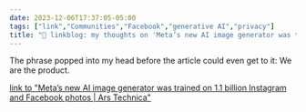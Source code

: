 ```yaml
---
date: 2023-12-06T17:37:05-05:00
tags: ["link","Communities","Facebook","generative AI","privacy"]
title: "🔗 linkblog: my thoughts on 'Meta’s new AI image generator was trained on 1.1 billion Instagram and Facebook photos | Ars Technica'"
---
```

The phrase popped into my head before the article could even get to it: We are the product.

[link to "Meta’s new AI image generator was trained on 1.1 billion Instagram and Facebook photos | Ars Technica"](https://arstechnica.com/information-technology/2023/12/metas-new-ai-image-generator-was-trained-on-1-1-billion-instagram-and-facebook-photos/)